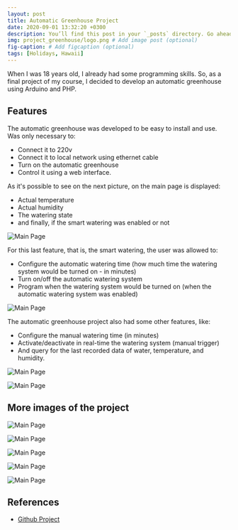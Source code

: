 ```yaml
---
layout: post
title: Automatic Greenhouse Project
date: 2020-09-01 13:32:20 +0300
description: You’ll find this post in your `_posts` directory. Go ahead and edit it and re-build the site to see your changes. # Add post description (optional)
img: project_greenhouse/logo.png # Add image post (optional)
fig-caption: # Add figcaption (optional)
tags: [Holidays, Hawaii]
---
```

When I was 18 years old, I already had some programming skills. So, as a final project of my course, I decided to develop an automatic greenhouse using Arduino and PHP.


## Features
The automatic greenhouse was developed to be easy to install and use. Was only necessary to:
* Connect it to 220v
* Connect it to local network using ethernet cable
* Turn on the automatic greenhouse
* Control it using a web interface.

As it's possible to see on the next picture, on the main page is displayed:
* Actual temperature
* Actual humidity
* The watering state
* and finally, if the smart watering was enabled or not

![Main Page]({{site.baseurl}}/assets/img/project_greenhouse/main_page.png)

For this last feature, that is, the smart watering, the user was allowed to:
* Configure the automatic watering time (how much time the watering system would be turned on - in minutes)
* Turn on/off the automatic watering system
* Program when the watering system would be turned on (when the automatic watering system was enabled)

![Main Page]({{site.baseurl}}/assets/img/project_greenhouse/configure_smart_watering_system.png)

The automatic greenhouse project also had some other features, like:
* Configure the manual watering time (in minutes)
* Activate/deactivate in real-time the watering system (manual trigger)
* And query for the last recorded data of water, temperature, and humidity.

![Main Page]({{site.baseurl}}/assets/img/project_greenhouse/manual_watering_system.png)

![Main Page]({{site.baseurl}}/assets/img/project_greenhouse/scan_data.png)


## More images of the project

![Main Page]({{site.baseurl}}/assets/img/project_greenhouse/eletric_schema.png)

![Main Page]({{site.baseurl}}/assets/img/project_greenhouse/result_1.jpg)

![Main Page]({{site.baseurl}}/assets/img/project_greenhouse/result_2.jpg)

![Main Page]({{site.baseurl}}/assets/img/project_greenhouse/result_3.jpg)

![Main Page]({{site.baseurl}}/assets/img/project_greenhouse/result_4.jpg)


## References
* [Github Project](https://github.com/brunocoelho1997/GreenhouseProject) 
